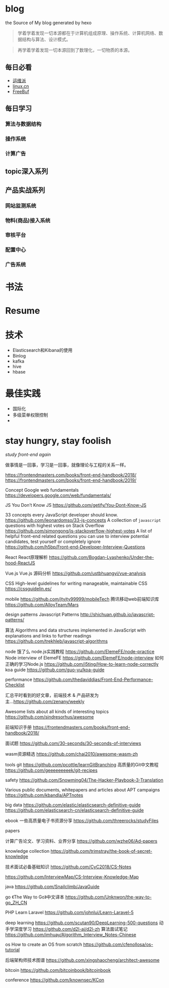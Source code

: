 # blog
the Source of My blog generated by hexo

> 学着学着发现一切本源都在于计算机组成原理、操作系统、计算机网络、数据结构与算法、设计模式。

> 再学着学着发现一切本源回到了数理化，一切物质的本源。

## 每日必看
- [运维派](http://www.yunweipai.com/)
- [linux.cn](https://linux.cn/)
- [FreeBuf](http://www.freebuf.com/)

## 每日学习
### 算法与数据结构
### 操作系统
### 计算广告

## topic深入系列

## 产品实战系列
### 网站监测系统
### 物料(商品)接入系统
### 审核平台
### 配置中心
### 广告系统

# 书法

# Resume

# 技术
- Elasticsearch和Kibana的使用
- Binlog
- kafka
- hive
- hbase

# 最佳实践
- 国际化
- 多级菜单权限控制
- 



# stay hungry, stay foolish
 *study front-end again*

做事情是一回事，学习是一回事，就像理论与工程的关系一样。

https://frontendmasters.com/books/front-end-handbook/2018/
https://frontendmasters.com/books/front-end-handbook/2019/


Concept
Google web fundamentals https://developers.google.com/web/fundamentals/

JS
You Don’t Know JS https://github.com/getify/You-Dont-Know-JS

33 concepts every JavaScript developer should know. https://github.com/leonardomso/33-js-concepts
A collection of `javascript` questions with highest votes on Stack Overflow https://github.com/simongong/js-stackoverflow-highest-votes
A list of helpful front-end related questions you can use to interview potential candidates, test yourself or completely ignore https://github.com/h5bp/Front-end-Developer-Interview-Questions


React
React原理解析 https://github.com/Bogdan-Lyashenko/Under-the-hood-ReactJS


Vue.js
Vue.js 源码分析 https://github.com/ustbhuangyi/vue-analysis

CSS
High-level guidelines for writing manageable, maintainable CSS https://cssguidelin.es/

mobile
https://github.com/jtyjty99999/mobileTech
腾讯移动web前端知识库 https://github.com/AlloyTeam/Mars


design patterns
Javascript Patterns http://shichuan.github.io/javascript-patterns/

算法
Algorithms and data structures implemented in JavaScript with explanations and links to further readings https://github.com/trekhleb/javascript-algorithms


node
饿了么 node.js实践教程 https://github.com/ElemeFE/node-practice
Node interview of ElemeFE https://github.com/ElemeFE/node-interview
如何正确的学习Node.js https://github.com/i5ting/How-to-learn-node-correctly
koa guide https://github.com/guo-yu/koa-guide

performance
https://github.com/thedaviddias/Front-End-Performance-Checklist




汇总平时看到的好文章，前端技术 & 产品研发为主...https://github.com/zenany/weekly

Awesome lists about all kinds of interesting topics https://github.com/sindresorhus/awesome



前端知识手册 https://frontendmasters.com/books/front-end-handbook/2018/





面试题 https://github.com/30-seconds/30-seconds-of-interviews



wasm资源精选 https://github.com/chai2010/awesome-wasm-zh



tools
 git
 https://github.com/pcottle/learnGitBranching
高质量的Git中文教程 https://github.com/geeeeeeeeek/git-recipes


safety
https://github.com/Snowming04/The-Hacker-Playbook-3-Translation

Various public documents, whitepapers and articles about APT campaigns https://github.com/kbandla/APTnotes


big data
https://github.com/elastic/elasticsearch-definitive-guide
https://github.com/elasticsearch-cn/elasticsearch-definitive-guide


ebook
一些高质量电子书资源分享 https://github.com/threerocks/studyFiles


papers

计算广告论文、学习资料、业界分享 https://github.com/wzhe06/Ad-papers


knowledge collection
https://github.com/trimstray/the-book-of-secret-knowledge


技术面试必备基础知识 https://github.com/CyC2018/CS-Notes

https://github.com/InterviewMap/CS-Interview-Knowledge-Map


java
https://github.com/Snailclimb/JavaGuide

go
《The Way to Go》中文译本 https://github.com/Unknwon/the-way-to-go_ZH_CN

PHP 
Learn Laravel https://github.com/johnlui/Learn-Laravel-5


deep learning
https://github.com/scutan90/DeepLearning-500-questions
动手学深度学习 https://github.com/d2l-ai/d2l-zh
算法面试笔记 https://github.com/imhuay/Algorithm_Interview_Notes-Chinese


os
How to create an OS from scratch https://github.com/cfenollosa/os-tutorial


后端架构师技术图谱
https://github.com/xingshaocheng/architect-awesome

bitcoin
https://github.com/bitcoinbook/bitcoinbook


conference
https://github.com/knownsec/KCon

